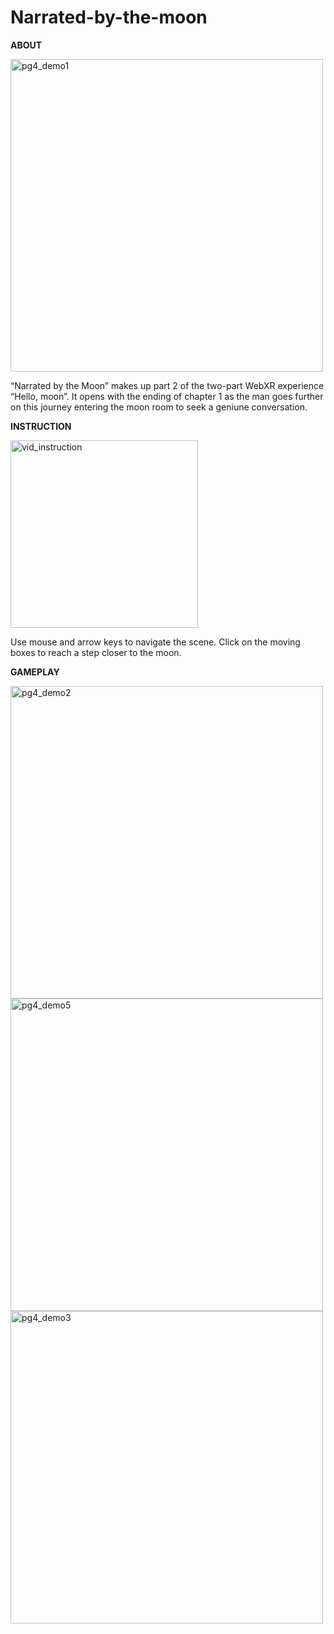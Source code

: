 # Narrated-by-the-moon

**ABOUT**

<img width="500" alt="pg4_demo1" src="https://user-images.githubusercontent.com/111608674/200978165-56fe1f0d-e262-4174-9210-48191f9dce07.png">

“Narrated by the Moon” makes up part 2 of the two-part WebXR experience “Hello, moon”. 
It opens with the ending of chapter 1 as the man goes further on this journey entering 
the moon room to seek a geniune conversation.

**INSTRUCTION**

<img width="300" height="300" alt="vid_instruction" src="https://user-images.githubusercontent.com/111608674/200978494-e7da3753-8c9a-4413-86e0-87a3ffcf61da.png">

Use mouse and arrow keys to navigate the scene. Click on the moving boxes to reach a step closer to the moon. 

**GAMEPLAY**

<img width="500" alt="pg4_demo2" src="https://user-images.githubusercontent.com/111608674/200978904-693b9aa4-3a68-488c-bb84-80540fff9262.png">

<img width="500" alt="pg4_demo5" src="https://user-images.githubusercontent.com/111608674/200978855-6b1b34e8-7b7a-47b6-8d55-ec91cac6724e.png">

<img width="500" alt="pg4_demo3" src="https://user-images.githubusercontent.com/111608674/200978936-b564d1bf-4424-4e7c-9186-3908528273b2.png">

